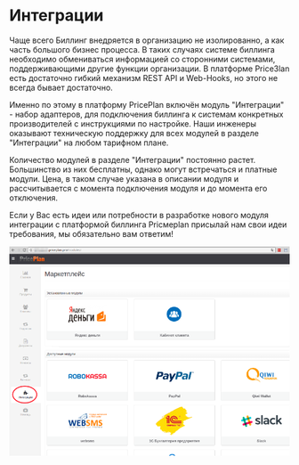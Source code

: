 # Интеграции

Чаще всего Биллинг внедряется в организацию не изолированно, а как часть большого бизнес процесса. В таких случаях системе биллинга необходимо обмениваться информацией со сторонними системами, поддерживающими другие функции организации. В платформе PriceЗlan есть достаточно гибкий механизм REST API и Web-Hooks, но этого не всегда бывает достаточно.

Именно по этому в платформу PricePlan включён модуль "Интеграции" - набор адаптеров, для подключения биллинга к системам конкретных производителей с инструкциями по настройке. Наши инженеры оказывают техническую поддержку для всех модулей в разделе "Интеграции" на любом тарифном плане.

Количество модулей в разделе "Интеграции" постоянно растет. Большинство из них бесплатны, однако могут встречаться и платные модули. Цена, в таком случае указана в описании модуля и рассчитывается с момента подключения модуля и до момента его отключения.

Если у Вас есть идеи или потребности в разработке нового модуля интеграции с платформой биллинга Pricмeplan присылай нам свои идеи требования, мы обязательно вам ответим!

![](../.gitbook/assets/integrations.png)

